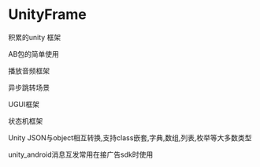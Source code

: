 # UnityFrame
积累的unity 框架

AB包的简单使用

播放音频框架

异步跳转场景

UGUI框架

状态机框架

Unity JSON与object相互转换,支持class嵌套,字典,数组,列表,枚举等大多数类型

unity_android消息互发常用在接广告sdk时使用
